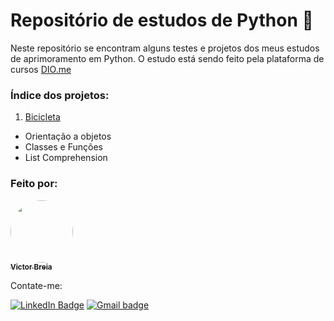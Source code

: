 # Repositório de estudos de Python 🐍
Neste repositório se encontram alguns testes e projetos dos meus estudos de aprimoramento em Python. O estudo está sendo feito pela plataforma de cursos [DIO.me](https://dio.me) 

### Índice dos projetos:
1. [Bicicleta](https://github.com/vbreia/Learning_Python/blob/main/Projetos_POO/01_Bicicleta_Classes_Functions_ListComprehensions.py)
 - Orientação a objetos
 - Classes e Funções
 - List Comprehension

### Feito por:

<a href="https://www.linkedin.com/in/victor-breia/">
 <img style="border-radius: 50%;" src="https://avatars.githubusercontent.com/u/85040712?s=400&u=5843536a267862ef643eca05f279615a29bc0c4c&v=4" width="100px;" alt=""/>
 <br />
 <sub><b>Victor Breia</b></sub></a> <a href="https://www.linkedin.com/in/victor-breia//" title="LinkedIn"></a>
 
Contate-me:

[![LinkedIn Badge](https://img.shields.io/badge/linkedin-blue?logo=linkedin&style=for-the-badge&logoColor=white)](https://www.linkedin.com/in/victor-breia/) [![Gmail badge](https://img.shields.io/badge/outlook-blue?logo=microsoftoutlook&style=for-the-badge&logoColor=white)](mailto:victordaschagas@outlook.com)
